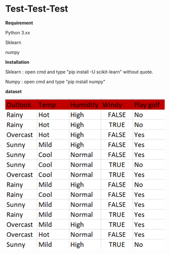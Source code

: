 # Test-Test-Test

**Requirement**

Python 3.xx

Sklearn

numpy

**Installation**

Sklearn : open cmd and type "pip install -U scikit-learn" without quote.

Numpy : open cmd and type "pip install numpy"

**dataset**

![alt text](https://github.com/Jumpy237/Test-Test-Test/blob/master/dataset.PNG)


